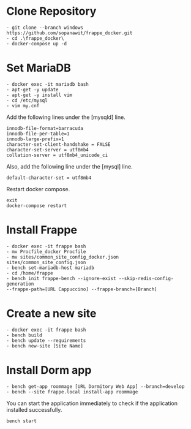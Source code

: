 # Clone Repository
```
- git clone --branch windows https://github.com/sopanawit/frappe_docker.git
- cd .\frappe_docker\
- docker-compose up -d
```


# Set MariaDB
```
- docker exec -it mariadb bash
- apt-get -y update
- apt-get -y install vim
- cd /etc/mysql
- vim my.cnf
```

Add the following lines under the [mysqld] line.
```
innodb-file-format=barracuda
innodb-file-per-table=1
innodb-large-prefix=1
character-set-client-handshake = FALSE
character-set-server = utf8mb4
collation-server = utf8mb4_unicode_ci
```

Also, add the following line under the [mysql] line.
```
default-character-set = utf8mb4
```

Restart docker compose.
```
exit
docker-compose restart
```
 
 
# Install Frappe
```
- docker exec -it frappe bash
- mv Procfile_docker Procfile
- mv sites/common_site_config_docker.json sites/common_site_config.json
- bench set-mariadb-host mariadb
- cd /home/frappe
- bench init frappe-bench --ignore-exist --skip-redis-config-generation 
--frappe-path=[URL Cappuccino] --frappe-branch=[Branch]
```


# Create a new site
```
- docker exec -it frappe bash
- bench build
- bench update --requirements
- bench new-site [Site Name]
```


# Install Dorm app
```
- bench get-app roommage [URL Dormitory Web App] --branch=develop
- bench --site frappe.local install-app roommage
```
You can start the application immediately to check 
if the application installed successfully.
```
bench start
```
